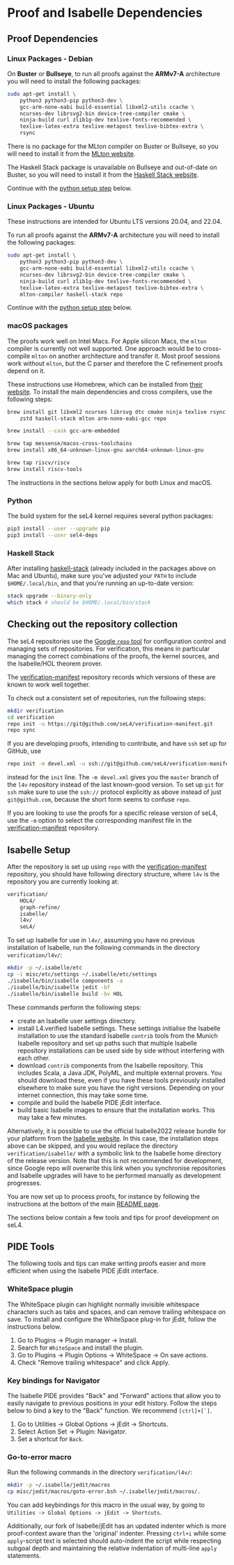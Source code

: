 <!--
     Copyright 2022, Proofcraft Pty Ltd
     Copyright 2020, Data61, CSIRO (ABN 41 687 119 230)

     SPDX-License-Identifier: CC-BY-SA-4.0
-->

<!-- This file is also included on https://docs.sel4.systems/projects/buildsystem/host-dependencies.html  -->

# Proof and Isabelle Dependencies

## Proof Dependencies

### Linux Packages - Debian

On **Buster** or **Bullseye**, to run all proofs against the
**ARMv7-A** architecture you will need to install the following packages:

```bash
sudo apt-get install \
    python3 python3-pip python3-dev \
    gcc-arm-none-eabi build-essential libxml2-utils ccache \
    ncurses-dev librsvg2-bin device-tree-compiler cmake \
    ninja-build curl zlib1g-dev texlive-fonts-recommended \
    texlive-latex-extra texlive-metapost texlive-bibtex-extra \
    rsync
```

There is no package for the MLton compiler on Buster or Bullseye, so you will
need to install it from the [MLton website](http://www.mlton.org).

The Haskell Stack package is unavailable on Bullseye and out-of-date on Buster,
so you will need to install it from the [Haskell Stack
website](https://docs.haskellstack.org/en/stable/).

Continue with the [python setup step](#python) below.

### Linux Packages - Ubuntu

These instructions are intended for Ubuntu LTS versions 20.04, and 22.04.

To run all proofs against the **ARMv7-A** architecture you will need to install
the following packages:

```bash
sudo apt-get install \
    python3 python3-pip python3-dev \
    gcc-arm-none-eabi build-essential libxml2-utils ccache \
    ncurses-dev librsvg2-bin device-tree-compiler cmake \
    ninja-build curl zlib1g-dev texlive-fonts-recommended \
    texlive-latex-extra texlive-metapost texlive-bibtex-extra \
    mlton-compiler haskell-stack repo
```

Continue with the [python setup step](#python) below.

### macOS packages

The proofs work well on Intel Macs. For Apple silicon Macs, the `mlton` compiler
is currently not well supported. One approach would be to cross-compile `mlton` on
another architecture and transfer it. Most proof sessions work without `mlton`,
but the C parser and therefore the C refinement proofs depend on it.

These instructions use Homebrew, which can be installed from [their website][homebrewwebsite].
To install the main dependencies and cross compilers, use the following steps:

```sh
brew install git libxml2 ncurses librsvg dtc cmake ninja texlive rsync python ccache \
    zstd haskell-stack mlton arm-none-eabi-gcc repo

brew install --cask gcc-arm-embedded

brew tap messense/macos-cross-toolchains
brew install x86_64-unknown-linux-gnu aarch64-unknown-linux-gnu

brew tap riscv/riscv
brew install riscv-tools
```

The instructions in the sections below apply for both Linux and macOS.

[homebrewwebsite]: https://brew.sh

### Python

The build system for the seL4 kernel requires several python packages:

```bash
pip3 install --user --upgrade pip
pip3 install --user sel4-deps
```

### Haskell Stack

After installing [haskell-stack](https://docs.haskellstack.org/en/stable/)
(already included in the packages above on Mac and Ubuntu), make sure you've
adjusted your `PATH` to include `$HOME/.local/bin`, and that you're running an
up-to-date version:

```bash
stack upgrade --binary-only
which stack # should be $HOME/.local/bin/stack
```

## Checking out the repository collection

The seL4 repositories use the [Google `repo` tool][repo] for configuration
control and managing sets of repositories. For verification, this means in
particular managing the correct combinations of the proofs, the kernel sources,
and the Isabelle/HOL theorem prover.

The [verification-manifest] repository records which versions of these are known
to work well together.

To check out a consistent set of repositories, run the following steps:

```sh
mkdir verification
cd verification
repo init -u https://git@github.com/seL4/verification-manifest.git
repo sync
```

If you are developing proofs, intending to contribute, and have `ssh` set up
for GitHub, use

```sh
repo init -m devel.xml -u ssh://git@github.com/seL4/verification-manifest.git
```

instead for the `init` line. The `-m devel.xml` gives you the `master` branch of
the `l4v` repository instead of the last known-good version. To set up `git` for
`ssh` make sure to use the `ssh://` protocol explicitly as above instead of just
`git@github.com`, because the short form seems to confuse `repo`.

If you are looking to use the proofs for a specific release version of seL4, use
the `-m` option to select the corresponding manifest file in the
[verification-manifest] repository.

[repo]: https://gerrit.googlesource.com/git-repo/+/HEAD/README.md
[verification-manifest]: https://github.com/seL4/verification-manifest

## Isabelle Setup

After the repository is set up using `repo` with the [verification-manifest]
repository, you should have following directory structure, where `l4v` is the
repository you are currently looking at:

```bash
verification/
    HOL4/
    graph-refine/
    isabelle/
    l4v/
    seL4/
```

To set up Isabelle for use in `l4v/`, assuming you have no previous
installation of Isabelle, run the following commands in the directory
`verification/l4v/`:

```bash
mkdir -p ~/.isabelle/etc
cp -i misc/etc/settings ~/.isabelle/etc/settings
./isabelle/bin/isabelle components -a
./isabelle/bin/isabelle jedit -bf
./isabelle/bin/isabelle build -bv HOL
```

These commands perform the following steps:

* create an Isabelle user settings directory.
* install L4.verified Isabelle settings.
  These settings initialise the Isabelle installation to use the standard
  Isabelle `contrib` tools from the Munich Isabelle repository and set up
  paths such that multiple Isabelle repository installations can be used
  side by side without interfering with each other.
* download `contrib` components from the Isabelle repository. This includes
  Scala, a Java JDK, PolyML, and multiple external provers. You should
  download these, even if you have these tools previously installed
  elsewhere to make sure you have the right versions. Depending on your
  internet connection, this may take some time.
* compile and build the Isabelle PIDE jEdit interface.
* build basic Isabelle images to ensure that
  the installation works. This may take a few minutes.

Alternatively, it is possible to use the official Isabelle2022 release
bundle for your platform from the [Isabelle website][isabelle]. In this case, the
installation steps above can be skipped, and you would replace the directory
`verification/isabelle/` with a symbolic link to the Isabelle home directory
of the release version. Note that this is not recommended for development,
since Google repo will overwrite this link when you synchronise repositories
and Isabelle upgrades will have to be performed manually as development
progresses.

You are now set up to process proofs, for instance by following the instructions
at the bottom of the main [README page][running-proofs].

The sections below contain a few tools and tips for proof development on seL4.

[running-proofs]: https://github.com/seL4/l4v/blob/master/README.md#running-the-proofs

## PIDE Tools

The following tools and tips can make writing proofs easier and more efficient
when using the Isabelle PIDE jEdit interface.

### WhiteSpace plugin

The WhiteSpace plugin can highlight normally invisible whitespace characters
such as tabs and spaces, and can remove trailing whitespace on save. To
install and configure the WhiteSpace plug-in for jEdit, follow
the instructions below.

1. Go to Plugins -> Plugin manager -> Install.
2. Search for `WhiteSpace` and install the plugin.
3. Go to Plugins -> Plugin Options -> WhiteSpace -> On save actions.
4. Check "Remove trailing whitespace" and click Apply.

### Key bindings for Navigator

The Isabelle PIDE provides "Back" and "Forward" actions that allow you to
easily navigate to previous positions in your edit history. Follow the steps
below to bind a key to the "Back" function. We recommend ``[ctrl]+[`]``.

1. Go to Utilities -> Global Options -> jEdit -> Shortcuts.
2. Select Action Set -> Plugin: Navigator.
3. Set a shortcut for `Back`.

### Go-to-error macro

Run the following commands in the directory `verification/l4v/`:

```sh
mkdir -p ~/.isabelle/jedit/macros
cp misc/jedit/macros/goto-error.bsh ~/.isabelle/jedit/macros/.
```

You can add keybindings for this macro in the usual way, by going to
`Utilities -> Global Options -> jEdit -> Shortcuts`.

Additionally, our fork of Isabelle/jEdit has an updated indenter which is more
proof-context aware than the 'original' indenter. Pressing `ctrl+i` while some
`apply`-script text is selected should auto-indent the script while respecting
subgoal depth and maintaining the relative indentation of multi-line `apply`
statements.

[isabelle]: http://isabelle.in.tum.de
